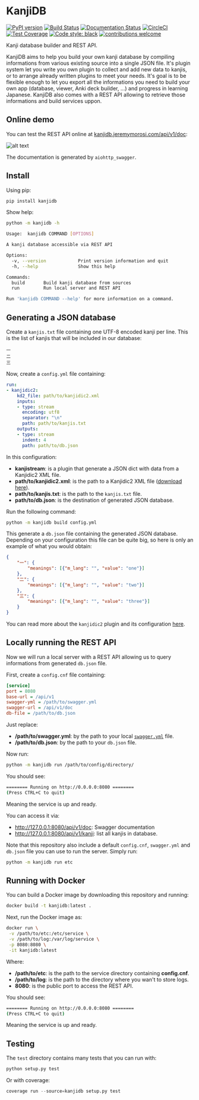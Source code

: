 # KanjiDB

[![PyPI version](https://badge.fury.io/py/kanjidb.svg)](https://badge.fury.io/py/kanjidb)
[![Build Status](https://travis-ci.org/Nauja/kanjidb.png?branch=master)](https://travis-ci.org/Nauja/kanjidb)
[![Documentation Status](https://readthedocs.org/projects/kanjidb/badge/?version=latest)](https://kanjidb.readthedocs.io/en/latest/?badge=latest)
[![CircleCI](https://circleci.com/gh/Nauja/kanjidb/tree/circleci-project-setup.svg?style=svg)](https://circleci.com/gh/Nauja/kanjidb/tree/circleci-project-setup)
[![Test Coverage](https://codeclimate.com/github/Nauja/kanjidb/badges/coverage.svg)](https://codeclimate.com/github/Nauja/kanjidb/coverage)
[![Code style: black](https://img.shields.io/badge/code%20style-black-000000.svg)](https://github.com/psf/black)
[![contributions welcome](https://img.shields.io/badge/contributions-welcome-brightgreen.svg?style=flat)](https://github.com/Nauja/kanjidb/issues)

Kanji database builder and REST API.

KanjiDB aims to help you build your own kanji database by compiling
informations from various existing source into a single JSON file.
It's plugin system let you write you own plugin to collect and add new data to kanjis,
or to arrange already written plugins to meet your needs. It's goal
is to be flexible enough to let you export all the informations you
need to build your own app (database, viewer, Anki deck builder, ...) and
progress in learning Japanese. KanjiDB also comes with a REST API allowing to
retrieve those informations and build services uppon.

## Online demo

You can test the REST API online at [kanjidb.jeremymorosi.com/api/v1/doc](http://kanjidb.jeremymorosi.com/api/v1/doc):

![alt text](http://cdn.jeremymorosi.com/kanjidb/swagger_preview.png "Preview")

The documentation is generated by `aiohttp_swagger`.

## Install

Using pip:

```bash
pip install kanjidb
```

Show help:

```bash
python -m kanjidb -h

Usage:  kanjidb COMMAND [OPTIONS]

A kanji database accessible via REST API

Options:
  -v, --version            Print version information and quit
  -h, --help               Show this help

Commands:
  build       Build kanji database from sources
  run         Run local server and REST API

Run 'kanjidb COMMAND --help' for more information on a command.

```

## Generating a JSON database

Create a `kanjis.txt` file containing one UTF-8 encoded kanji per line. This is the list of kanjis
that will be included in our database:

```
一
二
三
```

Now, create a `config.yml` file containing:

```yaml
run:
- kanjidic2:
    kd2_file: path/to/kanjidic2.xml
    inputs:
    - type: stream
      encoding: utf8
      separator: "\n"
      path: path/to/kanjis.txt
    outputs:
    - type: stream
      indent: 4
      path: path/to/db.json
```

In this configuration:
  * **kanjistream**: is a plugin that generate a JSON dict with data from a Kanjidic2 XML file.
  * **path/to/kanjidic2.xml**: is the path to a Kanjidic2 XML file ([download here](http://www.edrdg.org/wiki/index.php/KANJIDIC_Project)).
  * **path/to/kanjis.txt**: is the path to the `kanjis.txt` file.
  * **path/to/db.json**: is the destination of generated JSON database.

Run the following command:

```bash
python -m kanjidb build config.yml
```

This generate a `db.json` file containing the generated JSON database.
Depending on your configuration this file can be quite big, so here is only an example of what you
would obtain:

```json
{
    "一": {
        "meanings": [{"m_lang": "", "value": "one"}]
    },
    "二": {
        "meanings": [{"m_lang": "", "value": "two"}]
    },
    "三": {
        "meanings": [{"m_lang": "", "value": "three"}]
    }
}
```

You can read more about the `kanjidic2` plugin and its configuration [here](https://kanjidb.readthedocs.io/en/latest/plugins.html#kanjidic2).

## Locally running the REST API

Now we will run a local server with a REST API allowing us to query informations from generated `db.json` file.

First, create a `config.cnf` file containing:

```ini
[service]
port = 8080
base-url = /api/v1
swagger-yml = /path/to/swagger.yml
swagger-url = /api/v1/doc
db-file = /path/to/db.json
```

Just replace:
  * **/path/to/swagger.yml**: by the path to your local [`swagger.yml`](https://github.com/Nauja/kanjidb/blob/master/etc/swagger.yml) file.
  * **/path/to/db.json**: by the path to your `db.json` file.

Now run:

```bash
python -m kanjidb run /path/to/config/directory/
```

You should see:

```bash
======== Running on http://0.0.0.0:8080 ========
(Press CTRL+C to quit)

```

Meaning the service is up and ready.

You can access it via:
 * http://127.0.0.1:8080/api/v1/doc: Swagger documentation
 * http://127.0.0.1:8080/api/v1/kanji: list all kanjis in database.

Note that this repository also include a default `config.cnf`, `swagger.yml` and
`db.json` file you can use to run the server. Simply run:

```bash
python -m kanjidb run etc
```

## Running with Docker

You can build a Docker image by downloading this repository and running:

```bash
docker build -t kanjidb:latest .
```

Next, run the Docker image as:

```bash
docker run \
 -v /path/to/etc:/etc/service \
 -v /path/to/log:/var/log/service \
 -p 8080:8080 \
 -it kanjidb:latest
```

Where:
  * **/path/to/etc**: is the path to the service directory containing **config.cnf**.
  * **/path/to/log**: is the path to the directory where you wan't to store logs.
  * **8080**: is the public port to access the REST API.

You should see:

```bash
======== Running on http://0.0.0.0:8080 ========
(Press CTRL+C to quit)

```

Meaning the service is up and ready.

## Testing

The `test` directory contains many tests that you can run with:

```python
python setup.py test
```

Or with coverage:

```python
coverage run --source=kanjidb setup.py test
```
